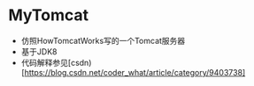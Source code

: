 # MyTomcat
* 仿照HowTomcatWorks写的一个Tomcat服务器
* 基于JDK8
* 代码解释参见[csdn)[https://blog.csdn.net/coder_what/article/category/9403738]
